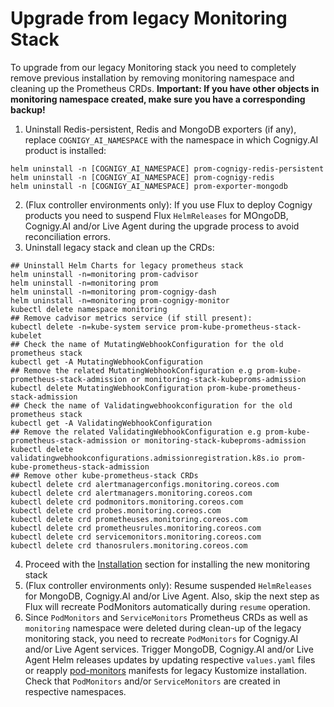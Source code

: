 # Upgrade from legacy Monitoring Stack
To upgrade from our legacy Monitoring stack you need to completely remove previous installation by removing monitoring namespace and cleaning up the Prometheus CRDs. **Important: If you have other objects in monitoring namespace created, make sure you have a corresponding backup!**

1. Uninstall Redis-persistent, Redis and MongoDB exporters (if any), replace `COGNIGY_AI_NAMESPACE` with the namespace in which Cognigy.AI product is installed:
```shell
helm uninstall -n [COGNIGY_AI_NAMESPACE] prom-cognigy-redis-persistent
helm uninstall -n [COGNIGY_AI_NAMESPACE] prom-cognigy-redis
helm uninstall -n [COGNIGY_AI_NAMESPACE] prom-exporter-mongodb
```
2. (Flux controller environments only): If you use Flux to deploy Cognigy products you need to suspend Flux `HelmReleases` for MOngoDB, Cognigy.AI and/or Live Agent during the upgrade process to avoid reconciliation errors.
3. Uninstall legacy stack and clean up the CRDs:
```shell
## Uninstall Helm Charts for legacy prometheus stack
helm uninstall -n=monitoring prom-cadvisor
helm uninstall -n=monitoring prom
helm uninstall -n=monitoring prom-cognigy-dash
helm uninstall -n=monitoring prom-cognigy-monitor
kubectl delete namespace monitoring
## Remove cadvisor metrics service (if still present):  
kubectl delete -n=kube-system service prom-kube-prometheus-stack-kubelet 
## Check the name of MutatingWebhookConfiguration for the old prometheus stack 
kubectl get -A MutatingWebhookConfiguration
## Remove the related MutatingWebhookConfiguration e.g prom-kube-prometheus-stack-admission or monitoring-stack-kubeproms-admission
kubectl delete MutatingWebhookConfiguration prom-kube-prometheus-stack-admission
## Check the name of Validatingwebhookconfiguration for the old prometheus stack 
kubectl get -A ValidatingWebhookConfiguration
## Remove the related ValidatingWebhookConfiguration e.g prom-kube-prometheus-stack-admission or monitoring-stack-kubeproms-admission
kubectl delete validatingwebhookconfigurations.admissionregistration.k8s.io prom-kube-prometheus-stack-admission
## Remove other kube-prometheus-stack CRDs
kubectl delete crd alertmanagerconfigs.monitoring.coreos.com
kubectl delete crd alertmanagers.monitoring.coreos.com
kubectl delete crd podmonitors.monitoring.coreos.com
kubectl delete crd probes.monitoring.coreos.com
kubectl delete crd prometheuses.monitoring.coreos.com
kubectl delete crd prometheusrules.monitoring.coreos.com
kubectl delete crd servicemonitors.monitoring.coreos.com
kubectl delete crd thanosrulers.monitoring.coreos.com
```
4. Proceed with the [Installation](#Installation) section for installing the new monitoring stack
5. (Flux controller environments only): Resume suspended `HelmReleases` for MongoDB, Cognigy.AI and/or Live Agent. Also, skip the next step as Flux will recreate PodMonitors automatically during `resume` operation.
6. Since `PodMonitors` and `ServiceMonitors` Prometheus CRDs as well as `monitoring` namespace were deleted during clean-up of the legacy monitoring stack, you need to recreate `PodMonitors` for Cognigy.AI and/or Live Agent services. Trigger MongoDB, Cognigy.AI and/or Live Agent Helm releases updates by updating respective `values.yaml` files or reapply
   [pod-monitors](https://github.com/Cognigy/kubernetes/tree/main/core/manifests/pod-monitors) manifests for legacy Kustomize installation. Check that `PodMonitors` and/or `ServiceMonitors` are created in respective namespaces.
